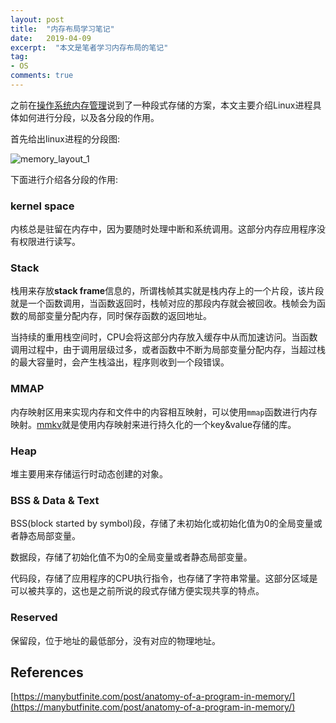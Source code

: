 ```yaml
---
layout: post
title:  "内存布局学习笔记"
date:   2019-04-09
excerpt:  "本文是笔者学习内存布局的笔记"
tag:
- OS
comments: true
---
```


之前在[操作系统内存管理](http://www.longjianjiang.com/os-memory-management/)说到了一种段式存储的方案，本文主要介绍Linux进程具体如何进行分段，以及各分段的作用。

首先给出linux进程的分段图:

![memory_layout_1]({{site.url}}/assets/images/blog/memory_layout_1.png)

下面进行介绍各分段的作用:

### kernel space

内核总是驻留在内存中，因为要随时处理中断和系统调用。这部分内存应用程序没有权限进行读写。

### Stack

栈用来存放**stack frame**信息的，所谓栈帧其实就是栈内存上的一个片段，该片段就是一个函数调用，当函数返回时，栈帧对应的那段内存就会被回收。栈帧会为函数的局部变量分配内存，同时保存函数的返回地址。

当持续的重用栈空间时，CPU会将这部分内存放入缓存中从而加速访问。当函数调用过程中，由于调用层级过多，或者函数中不断为局部变量分配内存，当超过栈的最大容量时，会产生栈溢出，程序则收到一个段错误。

### MMAP

内存映射区用来实现内存和文件中的内容相互映射，可以使用`mmap`函数进行内存映射。[mmkv](http://www.longjianjiang.com/mmkv/)就是使用内存映射来进行持久化的一个key&value存储的库。

### Heap

堆主要用来存储运行时动态创建的对象。

### BSS & Data & Text

BSS(block started by symbol)段，存储了未初始化或初始化值为0的全局变量或者静态局部变量。

数据段，存储了初始化值不为0的全局变量或者静态局部变量。

代码段，存储了应用程序的CPU执行指令，也存储了字符串常量。这部分区域是可以被共享的，这也是之前所说的段式存储方便实现共享的特点。

### Reserved

保留段，位于地址的最低部分，没有对应的物理地址。

## References

[https://manybutfinite.com/post/anatomy-of-a-program-in-memory/](https://manybutfinite.com/post/anatomy-of-a-program-in-memory/)